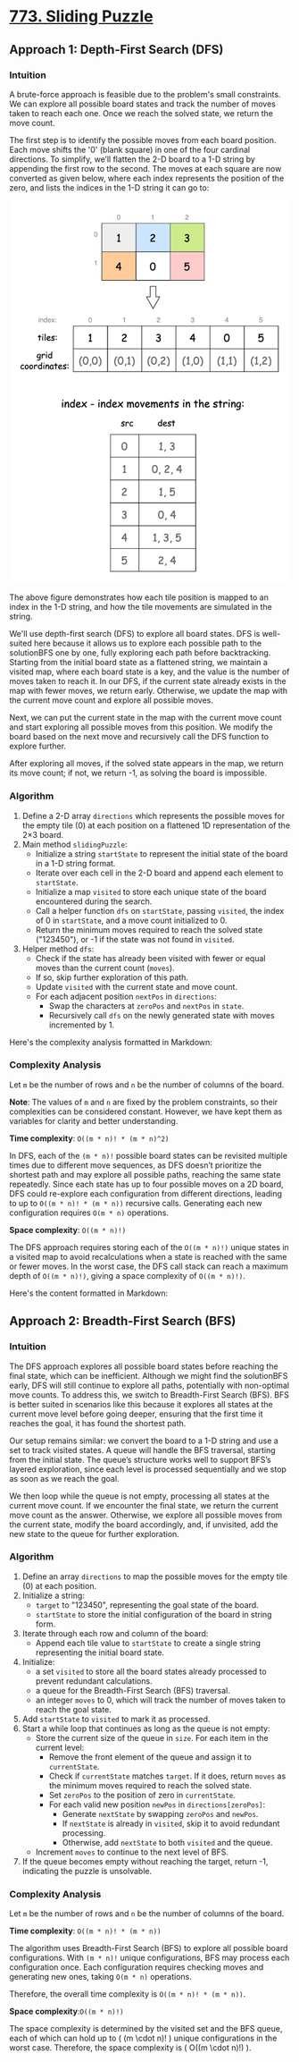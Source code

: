 # [773. Sliding Puzzle](https://leetcode.com/problems/sliding-puzzle/description)

## Approach 1: Depth-First Search (DFS)

### Intuition

A brute-force approach is feasible due to the problem's small constraints. We can explore all possible board states and
track the number of moves taken to reach each one. Once we reach the solved state, we return the move count.

The first step is to identify the possible moves from each board position. Each move shifts the '0' (blank square) in
one of the four cardinal directions. To simplify, we’ll flatten the 2-D board to a 1-D string by appending the first row
to the second. The moves at each square are now converted as given below, where each index represents the position of
the zero, and lists the indices in the 1-D string it can go to:

![img_3.png](img_3.png)

The above figure demonstrates how each tile position is mapped to an index in the 1-D string, and how the tile movements
are simulated in the string.

We'll use depth-first search (DFS) to explore all board states. DFS is well-suited here because it allows us to explore
each possible path to the solutionBFS one by one, fully exploring each path before backtracking. Starting from the initial
board state as a flattened string, we maintain a visited map, where each board state is a key, and the value is the
number of moves taken to reach it. In our DFS, if the current state already exists in the map with fewer moves, we
return early. Otherwise, we update the map with the current move count and explore all possible moves.

Next, we can put the current state in the map with the current move count and start exploring all possible moves from
this position. We modify the board based on the next move and recursively call the DFS function to explore further.

After exploring all moves, if the solved state appears in the map, we return its move count; if not, we return -1, as
solving the board is impossible.

### Algorithm

1. Define a 2-D array `directions` which represents the possible moves for the empty tile (0) at each position on a
   flattened 1D representation of the 2×3 board.
2. Main method `slidingPuzzle`:
    - Initialize a string `startState` to represent the initial state of the board in a 1-D string format.
    - Iterate over each cell in the 2-D board and append each element to `startState`.
    - Initialize a map `visited` to store each unique state of the board encountered during the search.
    - Call a helper function `dfs` on `startState`, passing `visited`, the index of 0 in `startState`, and a move count
      initialized to 0.
    - Return the minimum moves required to reach the solved state ("123450"), or -1 if the state was not found
      in `visited`.
3. Helper method `dfs`:
    - Check if the state has already been visited with fewer or equal moves than the current count (`moves`).
    - If so, skip further exploration of this path.
    - Update `visited` with the current state and move count.
    - For each adjacent position `nextPos` in `directions`:
        - Swap the characters at `zeroPos` and `nextPos` in `state`.
        - Recursively call `dfs` on the newly generated state with moves incremented by 1.

Here's the complexity analysis formatted in Markdown:

### Complexity Analysis

Let `m` be the number of rows and `n` be the number of columns of the board.

**Note**: The values of `m` and `n` are fixed by the problem constraints, so their complexities can be considered
constant. However, we have kept them as variables for clarity and better understanding.

**Time complexity**: `O((m * n)! * (m * n)^2)`

In DFS, each of the `(m * n)!` possible board states can be revisited multiple times due to different move sequences, as
DFS doesn’t prioritize the shortest path and may explore all possible paths, reaching the same state repeatedly.
Since each state has up to four possible moves on a 2D board, DFS could re-explore each configuration from different
directions, leading to up to `O((m * n)! * (m * n))` recursive calls. Generating each new configuration
requires `O(m * n)` operations.

**Space complexity**: `O((m * n)!)`

The DFS approach requires storing each of the `O((m * n)!)`  unique states in a visited map to avoid recalculations when
a state is reached with the same or fewer moves. In the worst case, the DFS call stack can reach a maximum depth
of `O((m * n)!)`, giving a space complexity of `O((m * n)!)`.

Here's the content formatted in Markdown:

## Approach 2: Breadth-First Search (BFS)

### Intuition

The DFS approach explores all possible board states before reaching the final state, which can be inefficient. Although
we might find the solutionBFS early, DFS will still continue to explore all paths, potentially with non-optimal move
counts. To address this, we switch to Breadth-First Search (BFS). BFS is better suited in scenarios like this because it
explores all states at the current move level before going deeper, ensuring that the first time it reaches the goal, it
has found the shortest path.

Our setup remains similar: we convert the board to a 1-D string and use a set to track visited states. A queue will
handle the BFS traversal, starting from the initial state. The queue’s structure works well to support BFS’s layered
exploration, since each level is processed sequentially and we stop as soon as we reach the goal.

We then loop while the queue is not empty, processing all states at the current move count. If we encounter the final
state, we return the current move count as the answer. Otherwise, we explore all possible moves from the current state,
modify the board accordingly, and, if unvisited, add the new state to the queue for further exploration.

### Algorithm

1. Define an array `directions` to map the possible moves for the empty tile (0) at each position.
2. Initialize a string:
    - `target` to "123450", representing the goal state of the board.
    - `startState` to store the initial configuration of the board in string form.
3. Iterate through each row and column of the board:
    - Append each tile value to `startState` to create a single string representing the initial board state.
4. Initialize:
    - a set `visited` to store all the board states already processed to prevent redundant calculations.
    - a queue for the Breadth-First Search (BFS) traversal.
    - an integer `moves` to 0, which will track the number of moves taken to reach the goal state.
5. Add `startState` to `visited` to mark it as processed.
6. Start a while loop that continues as long as the queue is not empty:
    - Store the current size of the queue in `size`. For each item in the current level:
        - Remove the front element of the queue and assign it to `currentState`.
        - Check if `currentState` matches `target`. If it does, return `moves` as the minimum moves required to reach
          the solved state.
        - Set `zeroPos` to the position of zero in `currentState`.
        - For each valid new position `newPos` in `directions[zeroPos]`:
            - Generate `nextState` by swapping `zeroPos` and `newPos`.
            - If `nextState` is already in `visited`, skip it to avoid redundant processing.
            - Otherwise, add `nextState` to both `visited` and the queue.
    - Increment `moves` to continue to the next level of BFS.
7. If the queue becomes empty without reaching the target, return -1, indicating the puzzle is unsolvable.

### Complexity Analysis

Let `m` be the number of rows and `n` be the number of columns of the board.

**Time complexity**: `O((m * n)! * (m * n))`

The algorithm uses Breadth-First Search (BFS) to explore all possible board configurations. With `(m * n)!` unique
configurations, BFS may process each configuration once.
Each configuration requires checking moves and generating new ones, taking `O(m * n)` operations.

Therefore, the overall time complexity is `O((m * n)! * (m * n))`.

**Space complexity**:`O((m * n)!)`

The space complexity is determined by the visited set and the BFS queue, each of which can hold up to \( (m \cdot n)! \)
unique configurations in the worst case. Therefore, the space complexity is \( O((m \cdot n)!) \).
